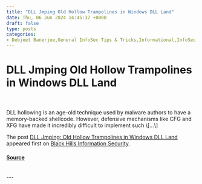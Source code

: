 ```yaml
---
title: "DLL Jmping Old Hollow Trampolines in Windows DLL Land"
date: Thu, 06 Jun 2024 14:45:37 +0000
draft: false
type: posts
categories: 
- Debjeet Banerjee,General InfoSec Tips & Tricks,Informational,InfoSec 201,Red Team,Red Team Tools
---
```

# DLL Jmping Old Hollow Trampolines in Windows DLL Land

<br/>

<br/>
DLL hollowing is an age-old technique used by malware authors to have a memory-backed shellcode. However, defensive mechanisms like CFG and XFG have made it incredibly difficult to implement such \[…\]

The post [DLL Jmping: Old Hollow Trampolines in Windows DLL Land](https://www.blackhillsinfosec.com/dll-jmping/) appeared first on [Black Hills Information Security](https://www.blackhillsinfosec.com).

#### [Source](https://www.blackhillsinfosec.com/dll-jmping/)

<br/>
---
